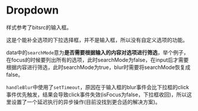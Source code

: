 # Dropdown

样式参考了bitsrc的输入框。

这是个能补全选项的下拉选择框，并不是输入框，所以没有自定义选项的功能。

data中的`searchMode`意为**是否需要根据输入的内容对选项进行筛选**，举个例子，在focus的时候要列出所有的选项，此时searchMode为false，在input后才需要根据内容进行筛选，此时searchMode为true，blur时需要将searchMode恢复成false。

`handleBlur`中使用了`setTimeout`，原因在于输入框的blur事件会比下拉框的click事件优先触发，结果会导致click事件失效(isFocus为false，下拉框收回)，所以这里设置了一个延迟执行的异步操作(目前没找到更合适的解决方案)。

